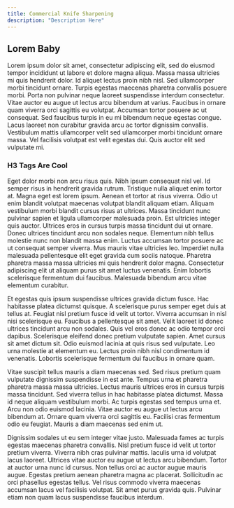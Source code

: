 ```yaml
---
title: Commercial Knife Sharpening
description: "Description Here"
---
```


## Lorem Baby
Lorem ipsum dolor sit amet, consectetur adipiscing elit, sed do eiusmod tempor incididunt ut labore et dolore magna aliqua. Massa massa ultricies mi quis hendrerit dolor. Id aliquet lectus proin nibh nisl. Sed ullamcorper morbi tincidunt ornare. Turpis egestas maecenas pharetra convallis posuere morbi. Porta non pulvinar neque laoreet suspendisse interdum consectetur. Vitae auctor eu augue ut lectus arcu bibendum at varius. Faucibus in ornare quam viverra orci sagittis eu volutpat. Accumsan tortor posuere ac ut consequat. Sed faucibus turpis in eu mi bibendum neque egestas congue. Lacus laoreet non curabitur gravida arcu ac tortor dignissim convallis. Vestibulum mattis ullamcorper velit sed ullamcorper morbi tincidunt ornare massa. Vel facilisis volutpat est velit egestas dui. Quis auctor elit sed vulputate mi.

### H3 Tags Are Cool

Eget dolor morbi non arcu risus quis. Nibh ipsum consequat nisl vel. Id semper risus in hendrerit gravida rutrum. Tristique nulla aliquet enim tortor at. Magna eget est lorem ipsum. Aenean et tortor at risus viverra. Odio ut enim blandit volutpat maecenas volutpat blandit aliquam etiam. Aliquam vestibulum morbi blandit cursus risus at ultrices. Massa tincidunt nunc pulvinar sapien et ligula ullamcorper malesuada proin. Est ultricies integer quis auctor. Ultrices eros in cursus turpis massa tincidunt dui ut ornare. Donec ultrices tincidunt arcu non sodales neque. Elementum nibh tellus molestie nunc non blandit massa enim. Luctus accumsan tortor posuere ac ut consequat semper viverra. Mus mauris vitae ultricies leo. Imperdiet nulla malesuada pellentesque elit eget gravida cum sociis natoque. Pharetra pharetra massa massa ultricies mi quis hendrerit dolor magna. Consectetur adipiscing elit ut aliquam purus sit amet luctus venenatis. Enim lobortis scelerisque fermentum dui faucibus. Malesuada bibendum arcu vitae elementum curabitur.

Et egestas quis ipsum suspendisse ultrices gravida dictum fusce. Hac habitasse platea dictumst quisque. A scelerisque purus semper eget duis at tellus at. Feugiat nisl pretium fusce id velit ut tortor. Viverra accumsan in nisl nisi scelerisque eu. Faucibus a pellentesque sit amet. Velit laoreet id donec ultrices tincidunt arcu non sodales. Quis vel eros donec ac odio tempor orci dapibus. Scelerisque eleifend donec pretium vulputate sapien. Amet cursus sit amet dictum sit. Odio euismod lacinia at quis risus sed vulputate. Leo urna molestie at elementum eu. Lectus proin nibh nisl condimentum id venenatis. Lobortis scelerisque fermentum dui faucibus in ornare quam.

Vitae suscipit tellus mauris a diam maecenas sed. Sed risus pretium quam vulputate dignissim suspendisse in est ante. Tempus urna et pharetra pharetra massa massa ultricies. Lectus mauris ultrices eros in cursus turpis massa tincidunt. Sed viverra tellus in hac habitasse platea dictumst. Massa id neque aliquam vestibulum morbi. Ac turpis egestas sed tempus urna et. Arcu non odio euismod lacinia. Vitae auctor eu augue ut lectus arcu bibendum at. Ornare quam viverra orci sagittis eu. Facilisi cras fermentum odio eu feugiat. Mauris a diam maecenas sed enim ut.

Dignissim sodales ut eu sem integer vitae justo. Malesuada fames ac turpis egestas maecenas pharetra convallis. Nisl pretium fusce id velit ut tortor pretium viverra. Viverra nibh cras pulvinar mattis. Iaculis urna id volutpat lacus laoreet. Ultrices vitae auctor eu augue ut lectus arcu bibendum. Tortor at auctor urna nunc id cursus. Non tellus orci ac auctor augue mauris augue. Egestas pretium aenean pharetra magna ac placerat. Sollicitudin ac orci phasellus egestas tellus. Vel risus commodo viverra maecenas accumsan lacus vel facilisis volutpat. Sit amet purus gravida quis. Pulvinar etiam non quam lacus suspendisse faucibus interdum.